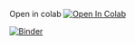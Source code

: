 Open in colab 
<a target="_blank" href="https://colab.research.google.com/github/ShahidStudy/sql_crud-_operation_in_colab/blob/main/Mysql_integ_wthpy.ipynb">
  <img src="https://colab.research.google.com/assets/colab-badge.svg" alt="Open In Colab"/>
</a>

[![Binder](https://mybinder.org/badge_logo.svg)](https://mybinder.org/v2/gh/https://colab.research.google.com/github/ShahidStudy/sql_crud-_operation_in_colab/blob/main/Mysql_integ_wthpy.ipynb/HEAD)
